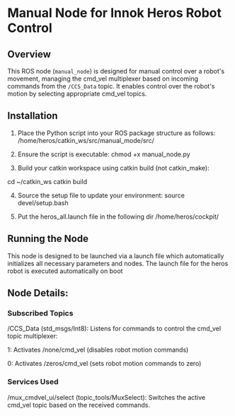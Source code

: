 # Manual Node for Innok Heros Robot Control

## Overview
This ROS node (`manual_node`) is designed for manual control over a robot's movement, managing the cmd_vel multiplexer based on incoming commands from the `/CCS_Data` topic. It enables control over the robot's motion by selecting appropriate cmd_vel topics.

## Installation
1. Place the Python script into your ROS package structure as follows:
   /home/heros/catkin_ws/src/manual_mode/src/

2. Ensure the script is executable:
   chmod +x manual_node.py

3. Build your catkin workspace using catkin build (not catkin_make):

cd ~/catkin_ws
catkin build

4. Source the setup file to update your environment:
source devel/setup.bash

5. Put the heros_all.launch file in the following dir
/home/heros/cockpit/

## Running the Node
This node is designed to be launched via a launch file which automatically initializes all necessary parameters and nodes. The launch file for the heros robot is executed automatically on boot

## Node Details:

### Subscribed Topics
/CCS_Data (std_msgs/Int8): Listens for commands to control the cmd_vel topic multiplexer:

1: Activates /none/cmd_vel (disables robot motion commands)

0: Activates /zeros/cmd_vel (sets robot motion commands to zero)
### Services Used
/mux_cmdvel_ui/select (topic_tools/MuxSelect): Switches the active cmd_vel topic based on the received commands.